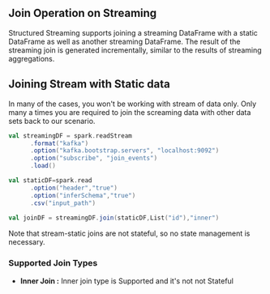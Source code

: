 ## Join Operation on Streaming
Structured Streaming supports joining a streaming DataFrame with a static DataFrame as well as another streaming DataFrame. The result of the streaming join is generated incrementally, similar to the results of streaming aggregations.

## Joining Stream with Static data
In many of the cases, you won't be working with stream of data only. Only many a times you are required to join the screaming data with other data sets back to our scenario.

```scala
val streamingDF = spark.readStream
      .format("kafka")
      .option("kafka.bootstrap.servers", "localhost:9092")
      .option("subscribe", "join_events")
      .load()

val staticDF=spark.read
      .option("header","true")
      .option("inferSchema","true")
      .csv("input_path")
      
val joinDF = streamingDF.join(staticDF,List("id"),"inner")
```
Note that stream-static joins are not stateful, so no state management is necessary.

### Supported Join Types

 - **Inner Join :**  Inner join type is Supported and it's not not Stateful

<!--stackedit_data:
eyJoaXN0b3J5IjpbMjExNTQzMTU1OSw0MDgyMDM0ODYsLTE5ND
g0NTM5NjUsNjYzNTM0ODY4LDM2MDQ4MDY4MCwxMDE4MTAwMjEz
LDE1NjI3NzU1NjcsNTQ1MTE2MzIzLDE2OTMzODk2NTksLTM1OT
E0NTM1OSw0NzY0MzUwNDcsLTExNzU1MzY4NzksNjI5ODAyNzcz
LDYyNDYyMDIxMCwxMTk5MzE0NTYyLC0xMjk1NDAxNDY4LDQzMj
c2OTc0Nyw1NTEyNDY2Niw0NDk3NDI4LDc5OTczOTE3Ml19
-->